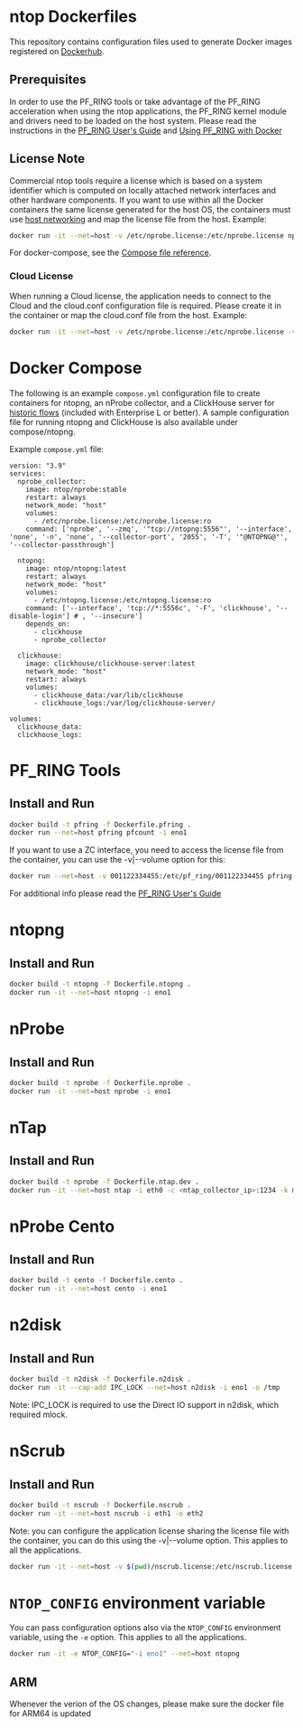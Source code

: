 # ntop Dockerfiles

This repository contains configuration files used to generate Docker images registered on [Dockerhub](https://hub.docker.com/u/ntop).

## Prerequisites

In order to use the PF_RING tools or take advantage of the PF_RING acceleration when using the ntop
applications, the PF_RING kernel module and drivers need to be loaded on the host system. Please
read the instructions in the [PF_RING User's Guide](http://www.ntop.org/guides/pf_ring/get_started/index.html)
and [Using PF_RING with Docker](https://www.ntop.org/guides/pf_ring/containers/docker.html)

## License Note

Commercial ntop tools require a license which is based on a system identifier which is computed on locally attached network interfaces and other hardware components. If you want to use within all the Docker containers the same license generated for the host OS, the containers must use [host networking](https://docs.docker.com/network/host/) and map the license file from the host. Example:

```bash
docker run -it --net=host -v /etc/nprobe.license:/etc/nprobe.license nprobe -i eth1
```

For docker-compose, see the [Compose file reference](https://docs.docker.com/compose/compose-file/compose-file-v3/#network_mode).

### Cloud License

When running a Cloud license, the application needs to connect to the Cloud and the cloud.conf configuration file is required. Please create it in the container or map the cloud.conf file from the host. Example:

```bash
docker run -it --net=host -v /etc/nprobe.license:/etc/nprobe.license -v /etc/ntop/cloud.conf:/etc/ntop/cloud.conf:ro nprobe -i eth1
```

# Docker Compose

The following is an example `compose.yml` configuration file to create containers for ntopng, 
an nProbe collector, and a ClickHouse server for [historic flows](https://www.ntop.org/guides/ntopng/clickhouse.html) (included with Enterprise L or better).
A sample configuration file for running ntopng and ClickHouse is also available under compose/ntopng.

Example `compose.yml` file:
```
version: "3.9"
services:
  nprobe_collector:
    image: ntop/nprobe:stable
    restart: always
    network_mode: "host"
    volumes:
      - /etc/nprobe.license:/etc/nprobe.license:ro
    command: ['nprobe', '--zmq', '"tcp://ntopng:5556"', '--interface', 'none', '-n', 'none', '--collector-port', '2055', '-T', '"@NTOPNG@"', '--collector-passthrough']

  ntopng:
    image: ntop/ntopng:latest
    restart: always
    network_mode: "host"
    volumes:
      - /etc/ntopng.license:/etc/ntopng.license:ro
    command: ['--interface', 'tcp://*:5556c', '-F', 'clickhouse', '--disable-login'] # , '--insecure']
    depends_on:
      - clickhouse
      - nprobe_collector
      
  clickhouse:
    image: clickhouse/clickhouse-server:latest
    network_mode: "host"
    restart: always
    volumes:
      - clickhouse_data:/var/lib/clickhouse
      - clickhouse_logs:/var/log/clickhouse-server/
      
volumes:
  clickhouse_data:
  clickhouse_logs:

```

# PF_RING Tools

## Install and Run

```bash
docker build -t pfring -f Dockerfile.pfring .
docker run --net=host pfring pfcount -i eno1
```

If you want to use a ZC interface, you need to access the license file from the container,
you can use the -v|--volume option for this:

```bash
docker run --net=host -v 001122334455:/etc/pf_ring/001122334455 pfring pfcount -i zc:eth1
```

For additional info please read the [PF_RING User's Guide](http://www.ntop.org/guides/pf_ring/containers/docker.html)

# ntopng

## Install and Run

```bash
docker build -t ntopng -f Dockerfile.ntopng .
docker run -it --net=host ntopng -i eno1
```

# nProbe

## Install and Run

```bash
docker build -t nprobe -f Dockerfile.nprobe .
docker run -it --net=host nprobe -i eno1
```

# nTap

## Install and Run

```bash
docker build -t nprobe -f Dockerfile.ntap.dev .
docker run -it --net=host ntap -i eth0 -c <ntap_collector_ip>:1234 -k my_pwd
```
# nProbe Cento

## Install and Run

```bash
docker build -t cento -f Dockerfile.cento .
docker run -it --net=host cento -i eno1
```

# n2disk

## Install and Run

```bash
docker build -t n2disk -f Dockerfile.n2disk .
docker run -it --cap-add IPC_LOCK --net=host n2disk -i eno1 -o /tmp
```

Note: IPC_LOCK is required to use the Direct IO support in n2disk, which required mlock.

# nScrub

## Install and Run

```bash
docker build -t nscrub -f Dockerfile.nscrub .
docker run -it --net=host nscrub -i eth1 -o eth2
```

Note: you can configure the application license sharing the license file with the container,
you can do this using the -v|--volume option. This applies to all the applications.

```bash
docker run -it --net=host -v $(pwd)/nscrub.license:/etc/nscrub.license nscrub -i eth1 -o eth2
```

# `NTOP_CONFIG` environment variable

You can pass configuration options also via the `NTOP_CONFIG` environment variable, using the `-e` option. This applies to all the applications.

```bash
docker run -it -e NTOP_CONFIG="-i eno1" --net=host ntopng
```

## ARM
Whenever the verion of the OS changes, please make sure the docker file for ARM64 is updated
